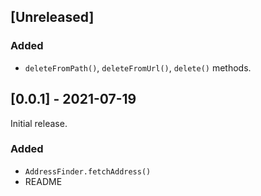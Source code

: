 ## [Unreleased]
### Added
- `deleteFromPath()`, `deleteFromUrl()`, `delete()` methods. 


## [0.0.1] - 2021-07-19
Initial release.
### Added
- `AddressFinder.fetchAddress()`
- README
<!-- ### Changed -->
<!-- ### Removed -->